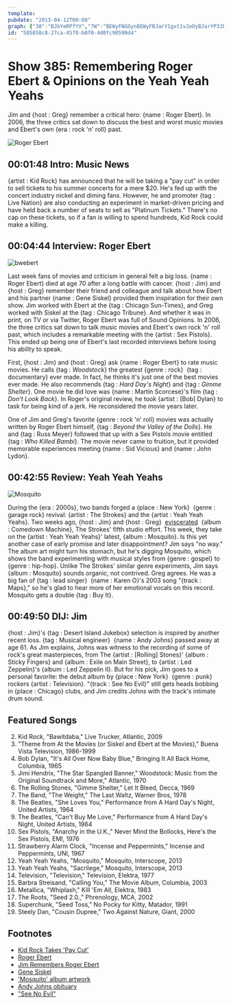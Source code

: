 ```yaml
---
template: 
pubdate: "2013-04-12T00:00"
graph: {"30":"BJbYeRPfYV","7W":"BEWyFNGOynBEWyFBJarY1gxt1vJeOyBJarYP3JbrBJarYjR8rrBMlTxaeEbPaeEbPgcplLBCYWQgcplLEqcCogcplLBJOcLgcplLBJOcLE7RVnBJOcLozT8D","1ZJ":"JUYNEP1GC59w2aHP1GC59w2aHBJK8KBJK8KJUYNE9w2aHBBitn9w2aHwRGXv97qipX6cfd97qipBHm1G97qipBBitnPoJWxwRGXv","2B2":"6A1YYOB2ge6A1YYhMfrB6A1YYXoSZc6A1YYBI2wk6A1YY9sLaFBI2wkEPgaN9sLaFEPgaNBGc5NXoSZcBAdECP1GC5BAdECBLsPGBAdEChMfrB"}
id: "585858c8-27ca-4570-b0f0-4d0fc90590d4"
---
```






# Show 385: Remembering Roger Ebert & Opinions on the Yeah Yeah Yeahs

Jim and {host : Greg} remember a critical hero: {name : Roger Ebert}. In 2006, the three critics sat down to discuss the best and worst music movies and Ebert's own {era : rock 'n' roll} past.

![Roger Ebert](https://static.soundopinions.org/images/2013/ebert.jpg)



## 00:01:48 Intro: Music News

{artist : Kid Rock} has announced that he will be taking a "pay cut" in order to sell tickets to his summer concerts for a mere $20. He's fed up with the concert industry nickel and diming fans. However, he and promoter {tag : Live Nation} are also conducting an experiment in market-driven pricing and have held back a number of seats to sell as "Platinum Tickets." There's no cap on these tickets, so if a fan is willing to spend hundreds, Kid Rock could make a killing.



## 00:04:44 Interview: Roger Ebert

![bwebert](https://static.soundopinions.org/assets/385/7W0.jpg)

Last week fans of movies and criticism in general felt a big loss. {name : Roger Ebert} died at age 70 after a long battle with cancer. {host : Jim} and {host : Greg} remember their friend and colleague and talk about how Ebert and his partner {name : Gene Siskel} provided them inspiration for their own show. Jim worked with Ebert at the {tag : Chicago Sun-Times}, and Greg worked with Siskel at the {tag : Chicago Tribune}. And whether it was in print, on TV or via Twitter, Roger Ebert was full of Sound Opinions. In 2006, the three critics sat down to talk music movies and Ebert's own rock 'n' roll past, which includes a remarkable meeting with the {artist : Sex Pistols}. This ended up being one of Ebert's last recorded interviews before losing his ability to speak.

First, {host : Jim} and {host : Greg} ask {name : Roger Ebert} to rate music movies. He calls {tag : *Woodstock*} the greatest {genre : rock}  {tag : documentary} ever made. In fact, he thinks it's just one of the best movies ever made. He also recommends {tag : *Hard Day's Night*} and {tag : *Gimme Shelter*}. One movie he did love was {name : Martin Scorcese}'s film {tag : *Don't Look Back*}. In Roger's original review, he took {artist : [Bob] Dylan} to task for being kind of a jerk. He reconsidered the movie years later.

One of Jim and Greg's favorite {genre : rock 'n' roll} movies was actually written by Roger Ebert himself, {tag : *Beyond the Valley of the Dolls*}. He and {tag : Russ Meyer} followed that up with a Sex Pistols movie entitled {tag : *Who Killed Bambi*}. The movie never came to fruition, but it provided memorable experiences meeting {name : Sid Vicious} and {name : John Lydon}.



## 00:42:55 Review: Yeah Yeah Yeahs

![Mosquito](https://static.soundopinions.org/assets/385/1ZJ0.jpg)

During the {era : 2000s}, two bands forged a {place : New York}  {genre : garage rock} revival: {artist : The Strokes} and the {artist : Yeah Yeah Yeahs}. Two weeks ago, {host : Jim} and {host : Greg}  [eviscerated](show/383/review/thestrokes)  {album : Comedown Machine}, The Strokes' fifth studio effort. This week, they take on the {artist : Yeah Yeah Yeahs}' latest, {album : Mosquito}. Is this yet another case of early promise and later disappointment? Jim says "no way." The album art might turn his stomach, but he's digging Mosquito, which shows the band experimenting with musical styles from {genre : gospel} to {genre : hip-hop}. Unlike The Strokes' similar genre experiments, Jim says {album : Mosquito} sounds organic, not contrived. Greg agrees. He was a big fan of {tag : lead singer}  {name : Karen O}'s 2003 song "{track : Maps}," so he's glad to hear more of her emotional vocals on this record. Mosquito gets a double {tag : Buy It}.



## 00:49:50 DIJ: Jim

{host : Jim}'s {tag : Desert Island Jukebox} selection is inspired by another recent loss. {tag : Musical engineer}  {name : Andy Johns} passed away at age 61. As Jim explains, Johns was witness to the recording of some of rock's great masterpieces, from The {artist : [Rolling] Stones}' {album : Sticky Fingers} and {album : Exile on Main Street}, to {artist : Led Zeppelin}'s {album : Led Zeppelin II}. But for his pick, Jim goes to a personal favorite: the debut album by {place : New York}  {genre : punk} rockers {artist : Television}. "{track : See No Evil}" still gets heads bobbing in {place : Chicago} clubs, and Jim credits Johns with the track's intimate drum sound.



## Featured Songs

2. Kid Rock, "Bawitdaba," Live Trucker, Atlantic, 2009
3. "Theme from At the Movies (or Siskel and Ebert at the Movies)," Buena Vista Television, 1986-1999
4. Bob Dylan, "It's All Over Now Baby Blue," Bringing It All Back Home, Columbia, 1965
5. Jimi Hendrix, "The Star Spangled Banner," Woodstock: Music from the Original Soundtrack and More," Atlantic, 1970
6. The Rolling Stones, "Gimme Shelter," Let It Bleed, Decca, 1969
7. The Band, "The Weight," The Last Waltz, Warner Bros, 1978
8. The Beatles, "She Loves You," Performance from A Hard Day's Night, United Artists, 1964
9. The Beatles, "Can't Buy Me Love," Performance from A Hard Day's Night, United Artists, 1964
10. Sex Pistols, "Anarchy in the U.K.," Never Mind the Bollocks, Here's the Sex Pistols, EMI, 1976
11. Strawberry Alarm Clock, "Incense and Peppermints," Incense and Peppermints, UNI, 1967
12. Yeah Yeah Yeahs, "Mosquito," Mosquito, Interscope, 2013
13. Yeah Yeah Yeahs, "Sacrilege," Mosquito, Interscope, 2013
14. Television, "Television," Television, Elektra, 1977
15. Barbra Streisand, "Calling You," The Movie Album, Columbia, 2003
16. Metallica, "Whiplash," Kill 'Em All, Elektra, 1983
17. The Roots, "Seed 2.0.," Phrenology, MCA, 2002
18. Superchunk, "Seed Toss," No Pocky for Kitty, Matador, 1991
19. Steely Dan, "Cousin Dupree," Two Against Nature, Giant, 2000



## Footnotes

- [Kid Rock Takes 'Pay Cut'](http://www.billboard.com/articles/news/1556609/kid-rock-takes-pay-cut-with-20-tickets-on-summer-tour)
- [Roger Ebert](http://www.rogerebert.com/)
- [Jim Remembers Roger Ebert](http://www.wbez.org/blogs/jim-derogatis/2013-04/roger-ebert-intellectual-hero-critical-inspiration-colleague-and-friend)
- [Gene Siskel](http://www.cmgww.com/stars/siskel/)
- ['Mosquito' album artwork](http://www.theguardian.com/music/2013/jan/15/yeah-yeah-yeahs-mosquito-artwork)
- [Andy Johns obituary](http://www.theguardian.com/music/2013/apr/09/andy-johns-producer-dies)
- ["See No Evil"](https://www.youtube.com/watch?v=a7L0IYPXKj8)